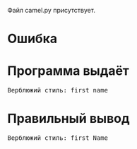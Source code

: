 Файл camel.py присутствует.
# Ошибка
# Программа выдаёт
<pre>
Верблюжий стиль: first_name
</pre>
# Правильный вывод
<pre>Верблюжий стиль: first_Name
</pre>
